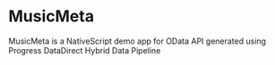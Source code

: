 # MusicMeta
MusicMeta is a NativeScript demo app for OData API generated using Progress DataDirect Hybrid Data Pipeline
